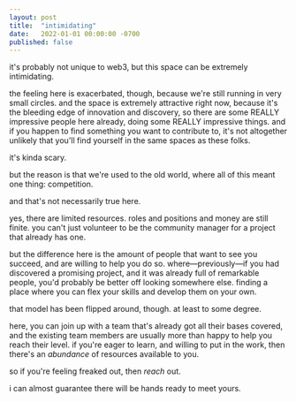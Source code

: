 ```yaml
---
layout: post
title:  "intimidating"
date:   2022-01-01 00:00:00 -0700
published: false
---
```


it's probably not unique to web3, but this space can be extremely intimidating.

the feeling here is exacerbated, though, because we're still running in very small circles. and the space is extremely attractive right now, because it's the bleeding edge of innovation and discovery, so there are some REALLY impressive people here already, doing some REALLY impressive things. and if you happen to find something you want to contribute to, it's not altogether unlikely that you'll find yourself in the same spaces as these folks.

it's kinda scary.

but the reason is that we're used to the old world, where all of this meant one thing: competition.

and that's not necessarily true here. 

yes, there are limited resources. roles and positions and money are still finite. you can't just volunteer to be the community manager for a project that already has one. 

but the difference here is the amount of people that want to see you succeed, and are willing to help you do so. where—previously—if you had discovered a promising project, and it was already full of remarkable people, you'd probably be better off looking somewhere else. finding a place where you can flex your skills and develop them on your own.

that model has been flipped around, though. at least to some degree. 

here, you can join up with a team that's already got all their bases covered, and the existing team members are usually more than happy to help you reach their level. if you're eager to learn, and willing to put in the work, then there's an *abundance* of resources available to you. 

so if you're feeling freaked out, then *reach* out. 

i can almost guarantee there will be hands ready to meet yours. 